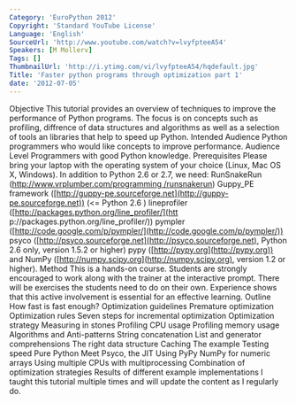 ```yaml
---
Category: 'EuroPython 2012'
Copyright: 'Standard YouTube License'
Language: 'English'
SourceUrl: 'http://www.youtube.com/watch?v=lvyfpteeA54'
Speakers: [M Mollerv]
Tags: []
ThumbnailUrl: 'http://i.ytimg.com/vi/lvyfpteeA54/hqdefault.jpg'
Title: 'Faster python programs through optimization part 1'
date: '2012-07-05'
---
```

Objective This tutorial provides an overview of techniques to improve the
performance of Python programs. The focus is on concepts such as profiling,
diffrence of data structures and algorithms as well as a selection of tools an
libraries that help to speed up Python. Intended Audience Python programmers
who would like concepts to improve performance. Audience Level Programmers
with good Python knowledge. Prerequisites Please bring your laptop with the
operating system of your choice (Linux, Mac OS X, Windows). In addition to
Python 2.6 or 2.7, we need: RunSnakeRun ([http://www.vrplumber.com/programming
/runsnakerun](http://www.vrplumber.com/programming/runsnakerun)) Guppy_PE
framework ([http://guppy-pe.sourceforge.net](http://guppy-pe.sourceforge.net))
(<= Python 2.6 ) lineprofiler ([http://packages.python.org/line_profiler/](htt
p://packages.python.org/line_profiler/)) pympler
([http://code.google.com/p/pympler/](http://code.google.com/p/pympler/)) psyco
([http://psyco.sourceforge.net](http://psyco.sourceforge.net), Python 2.6
only, version 1.5.2 or higher) pypy ([http://pypy.org](http://pypy.org)) and
NumPy ([http://numpy.scipy.org](http://numpy.scipy.org), version 1.2 or
higher). Method This is a hands-on course. Students are strongly encouraged to
work along with the trainer at the interactive prompt. There will be exercises
the students need to do on their own. Experience shows that this active
involvement is essential for an effective learning. Outline How fast is fast
enough? Optimization guidelines Premature optimization Optimization rules
Seven steps for incremental optimization Optimization strategy Measuring in
stones Profiling CPU usage Profiling memory usage Algorithms and Anti-patterns
String concatenation List and generator comprehensions The right data
structure Caching The example Testing speed Pure Python Meet Psyco, the JIT
Using PyPy NumPy for numeric arrays Using multiple CPUs with multiprocessing
Combination of optimization strategies Results of different example
implementations I taught this tutorial multiple times and will update the
content as I regularly do.

